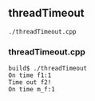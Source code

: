 ## threadTimeout

```
./threadTimeout.cpp
```

### threadTimeout.cpp

```
build$ ./threadTimeout 
On time f1:1
Time out f2!
On time m_f:1
```